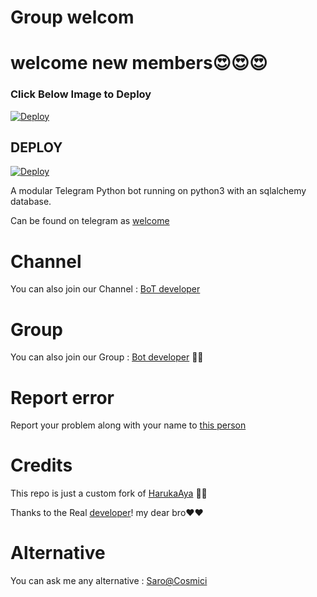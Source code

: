 # Group welcom

# welcome new members😍😍😍

### Click Below Image to Deploy
[![Deploy](https://telegra.ph/file/b27a1b2dc4b476efd3098.jpg)](https://heroku.com/deploy?template=https://github.com/sarobot/welcome-bot)

## DEPLOY
[![Deploy](https://www.herokucdn.com/deploy/button.svg)](https://heroku.com/deploy?template=https://github.com/sarobot/welcome-bot)

A modular Telegram Python bot running on python3 with an sqlalchemy database.

Can be found on telegram as [welcome](http://t.me/Grpwc_bot) 


# Channel
You can also join our Channel : [BoT developer](https://t.me/lntechnical) 

# Group
You can also join our Group : [Bot developer](https://t.me/lntechnicalgroup) 🤝🏻

# Report error
Report your problem along with your name to [this person](https://t.me/Nicebroadmin👨🏻‍💻) 

# Credits

This repo is just a custom fork of [HarukaAya](https://github.com/sarobot/dorababy) 💃🏻

Thanks to the Real [developer](https://t.me/Nicebroadmin)! my dear bro❤️❤️
 
# Alternative

You can ask me any alternative : [Saro@Cosmici](https://t.me/TamilBotZ)
